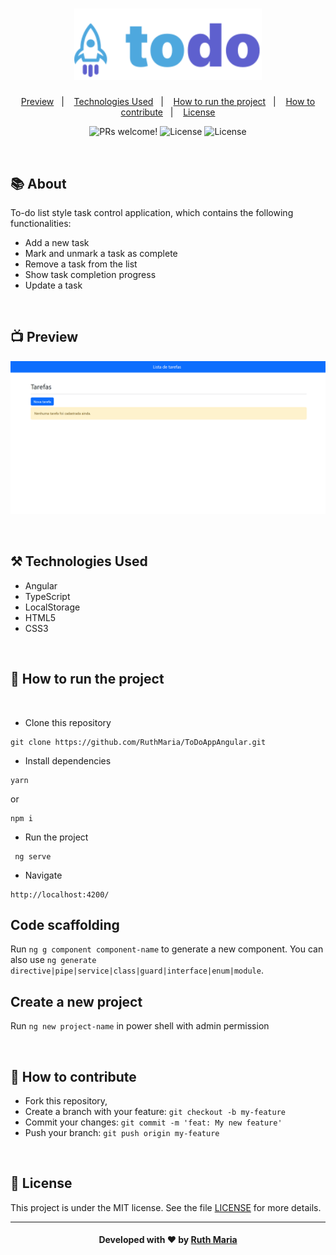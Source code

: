 <h1 align="center">
    <img alt="Logo Repository" src="./src/assets/logo.svg" width="300px" />
</h1>

<p align="center">
  <a href="#execution">Preview</a>&nbsp;&nbsp;&nbsp;|&nbsp;&nbsp;&nbsp;
  <a href="#technologies">Technologies Used</a>&nbsp;&nbsp;&nbsp;|&nbsp;&nbsp;&nbsp;
  <a href="#run">How to run the project</a>&nbsp;&nbsp;&nbsp;|&nbsp;&nbsp;&nbsp;
  <a href="#contribute">How to contribute</a>&nbsp;&nbsp;&nbsp;|&nbsp;&nbsp;&nbsp;
  <a href="#license">License</a>
</p>

<p align="center">
 <img src="https://img.shields.io/static/v1?label=PRs&message=welcome&color=61dafb&labelColor=000000" alt="PRs welcome!" />

  <img alt="License" src="https://img.shields.io/badge/Made%20by-Ruth%20Maria-61dafb">

  <img alt="License" src="https://img.shields.io/static/v1?label=license&message=MIT&color=61dafb&labelColor=000000">
</p>

<br>

## :books: About

To-do list style task control application, which contains the following functionalities:

- Add a new task
- Mark and unmark a task as complete
- Remove a task from the list
- Show task completion progress
- Update a task

<a id="execution"></a><br>

## :tv: Preview

![video](./src/assets/video.gif)

<a id="technologies"></a><br>

## ⚒️ Technologies Used

- Angular
- TypeScript
- LocalStorage
- HTML5
- CSS3

<a id="run"></a><br>

## 🚀 How to run the project

<br>

- Clone this repository

```
git clone https://github.com/RuthMaria/ToDoAppAngular.git
```

- Install dependencies

```
yarn
```

or

```
npm i
```

- Run the project

```
 ng serve
```

- Navigate

```
http://localhost:4200/
```

## Code scaffolding

Run `ng g component component-name` to generate a new component. You can also use `ng generate directive|pipe|service|class|guard|interface|enum|module`.

## Create a new project

Run `ng new project-name` in power shell with admin permission

<br>

## 🎯 How to contribute

- Fork this repository,
- Create a branch with your feature: `git checkout -b my-feature`
- Commit your changes: `git commit -m 'feat: My new feature'`
- Push your branch: `git push origin my-feature`

<a id="license"></a><br>

## :memo: License

This project is under the MIT license. See the file [LICENSE](LICENSE) for more details.

---

<h4 align="center">
    Developed with ❤️ by <a href="https://www.linkedin.com/in/ruth-maria-9b256071/" target="_blank">Ruth Maria</a>
</h4>
